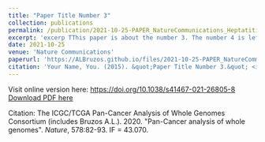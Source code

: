 ```yaml
---
title: "Paper Title Number 3"
collection: publications
permalink: /publication/2021-10-25-PAPER_NatureCommunications_HeptatitisBintegrations
excerpt: 'excerp TThis paper is about the number 3. The number 4 is left for future work.'
date: 2021-10-25
venue: 'Nature Communications'
paperurl: 'https://ALBruzos.github.io/files/2021-10-25-PAPER_NatureCommunications_HeptatitisBintegrations.pdf'
citation: 'Your Name, You. (2015). &quot;Paper Title Number 3.&quot; <i>Journal 1</i>. 1(3).'
---
```




Visit online version here: https://doi.org/10.1038/s41467-021-26805-8 
[Download PDF here](https://ALBruzos.github.io/files/2021-10-25-PAPER_NatureCommunications_HeptatitisBintegrations.pdf)

Citation:
The ICGC/TCGA Pan-Cancer Analysis of Whole Genomes Consortium (includes Bruzos A.L.). 2020. "Pan-Cancer analysis of whole genomes". <i>Nature</i>, 578:82-93. IF = 43.070.

